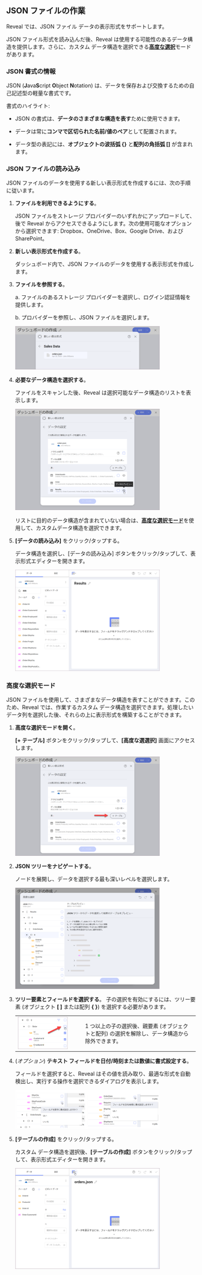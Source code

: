 ## JSON ファイルの作業

Reveal では、JSON ファイル データの表示形式をサポートします。

JSON ファイル形式を読み込んだ後、Reveal は使用する可能性のあるデータ構造を提供します。さらに、カスタム データ構造を選択できる[**高度な選択**](#json-advanced-selection)モードがあります。

### JSON 書式の情報

JSON (**J**ava**S**cript **O**bject **N**otation) は、データを保存および交換するための自己記述型の軽量な書式です。

書式のハイライト:

  - JSON の書式は、**データのさまざまな構造を表す**ために使用できます。

  - データは常に**コンマで区切られた名前/値のペア**として配置されます。

  - データ型の表記には、**オブジェクトの波括弧 {}** と**配列の角括弧 \[\]** が含まれます。

### JSON ファイルの読み込み

JSON ファイルのデータを使用する新しい表示形式を作成するには、次の手順に従います。

1.  **ファイルを利用できるようにする**。

    JSON ファイルをストレージ プロバイダーのいずれかにアップロードして、後で Reveal からアクセスできるようにします。次の使用可能なオプションから選択できます: Dropbox、OneDrive、Box、Google Drive、および SharePoint。

2.  **新しい表示形式を作成する**。

    ダッシュボード内で、JSON ファイルのデータを使用する表示形式を作成します。

3.  **ファイルを参照する**。

    a.  ファイルのあるストレージ プロバイダーを選択し、ログイン認証情報を提供します。

    b.  プロバイダーを参照し、JSON ファイルを選択します。

    <img src="images/json-files-locate-file.png" alt="A JSON file located in a cloud data source" width="80%"/>

4.  **必要なデータ構造を選択する**。

    ファイルをスキャンした後、Reveal は選択可能なデータ構造のリストを表示します。

    <img src="images/json-files-choose-data-structure.png" alt="Json Files Choose Data table" width="80%"/>

    リストに目的のデータ構造が含まれていない場合は、[**高度な選択モード**](#json-advanced-selection)を使用して、カスタムデータ構造を選択できます。

5.  **[データの読み込み]** をクリック/タップする。

    データ構造を選択し、[データの読み込み] ボタンをクリック/タップして、表示形式エディターを開きます。

    <img src="images/JsonFilesVisualizationsEditor_All.png" alt="Json Files Visualizations Editor" width="80%"/>

<a name='json-advanced-selection'></a>
### 高度な選択モード

JSON ファイルを使用して、さまざまなデータ構造を表すことができます。このため、Reveal では、作業するカスタム データ構造を選択できます。処理したいデータ列を選択した後、それらの上に表示形式を構築することができます。

1.  **高度な選択モードを開く**。

    **[+ テーブル]** ボタンをクリック/タップして、**[高度な選選択]** 画面にアクセスします。

    <img src="images/json-files-open-advanced-selection.png" alt="Json Files Open Advanced Selection" width="80%"/>

2.  **JSON ツリーをナビゲートする**。

    ノードを展開し、データを選択する最も深いレベルを選択します。

    <img src="images/json-files-navigate-tree.png" alt="Json Files Navigate Tree" width="80%"/>

3.  **ツリー要素とフィールドを選択する**。
    子の選択を有効にするには、ツリー要素 (オブジェクト **[ ]** または配列 **{ }**) を選択する必要があります。

    |                                                                             |                                                                                                                                           |
    | --------------------------------------------------------------------------- | ----------------------------------------------------------------------------------------------------------------------------------------- |
    | <img src="images/json-files-unselect-elements.png" alt="Json Files Unselect Elements" width="80%"/> | 1 つ以上の子の選択後、親要素 (オブジェクトと配列) の選択を解除し、データ構造から除外できます。 |


4.  (*オプション*) **テキスト フィールドを日付/時刻または数値に書式設定する**。

    フィールドを選択すると、Reveal はその値を読み取り、最適な形式を自動検出し、実行する操作を選択できるダイアログを表示します。

    <img src="images/json-files-format-fields.png" alt="Json Files Format Fields" width="80%"/>

5.  **[テーブルの作成]** をクリック/タップする。

    カスタム データ構造を選択後、**[テーブルの作成]** ボタンをクリック/タップして、表示形式エディターを開きます。

    <img src="images/json-files-visualizations-editor2.png" alt="JsonFilesVisualizationsEditor2\_All" width="80%"/>
